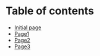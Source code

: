 # Table of contents

* [Initial page](README.md)
* [Page1](page1.md)
* [Page2](page2.md)
* [Page3](new-page.md)

